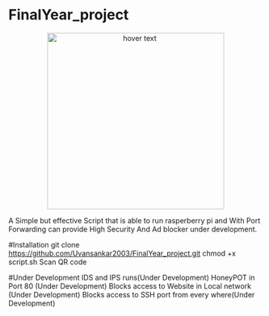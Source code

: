 # FinalYear_project
<p align="center">
  <img src="https://www.raspberrypi.com/app/uploads/2022/02/COLOUR-Raspberry-Pi-Symbol-Registered.png" width="350" title="hover text">
 </p>
A Simple but effective Script that is able to run rasperberry pi and With Port Forwarding can provide High Security
And Ad blocker under development.

#Installation 
git clone https://github.com/Uvansankar2003/FinalYear_project.git
chmod +x script.sh 
Scan QR code

#Under Development
IDS and IPS runs(Under Development)
HoneyPOT in Port 80 (Under Development)
Blocks access to Website in Local network (Under Development)
Blocks access to SSH port from every where(Under Development)
